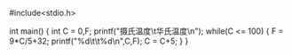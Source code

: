 #include<stdio.h>

int main()
{
    int C = 0,F;
    printf("摄氏温度\t华氏温度\n");
    while(C <= 100)
    {
        F = 9*C/5+32;
        printf("%d\t\t%d\n",C,F);
        C = C+5;
    }
}
